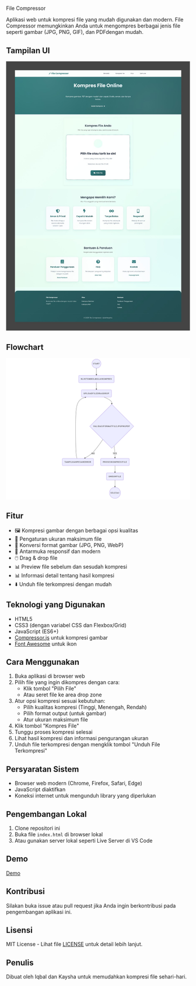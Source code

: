 # 
File Compressor

Aplikasi web untuk kompresi file yang mudah digunakan dan modern. 
File Compressor memungkinkan Anda untuk mengompres berbagai jenis file seperti gambar (JPG, PNG, GIF), dan PDFdengan mudah.

## Tampilan UI
![Tampilan UI](ui.jpeg)

## Flowchart
![Flowchart](pp.png)

## Fitur

- 🖼️ Kompresi gambar dengan berbagai opsi kualitas
- 🎯 Pengaturan ukuran maksimum file
- 🔄 Konversi format gambar (JPG, PNG, WebP)
- 📱 Antarmuka responsif dan modern
- 🖱️ Drag & drop file
- 📊 Preview file sebelum dan sesudah kompresi
- 📊 Informasi detail tentang hasil kompresi
- ⬇️ Unduh file terkompresi dengan mudah

## Teknologi yang Digunakan

- HTML5
- CSS3 (dengan variabel CSS dan Flexbox/Grid)
- JavaScript (ES6+)
- [Compressor.js](https://github.com/fengyuanchen/compressorjs) untuk kompresi gambar
- [Font Awesome](https://fontawesome.com/) untuk ikon

## Cara Menggunakan

1. Buka aplikasi di browser web
2. Pilih file yang ingin dikompres dengan cara:
   - Klik tombol "Pilih File"
   - Atau seret file ke area drop zone
3. Atur opsi kompresi sesuai kebutuhan:
   - Pilih kualitas kompresi (Tinggi, Menengah, Rendah)
   - Pilih format output (untuk gambar)
   - Atur ukuran maksimum file
4. Klik tombol "Kompres File"
5. Tunggu proses kompresi selesai
6. Lihat hasil kompresi dan informasi pengurangan ukuran
7. Unduh file terkompresi dengan mengklik tombol "Unduh File Terkompresi"

## Persyaratan Sistem

- Browser web modern (Chrome, Firefox, Safari, Edge)
- JavaScript diaktifkan
- Koneksi internet untuk mengunduh library yang diperlukan

## Pengembangan Lokal

1. Clone repositori ini
2. Buka file `index.html` di browser lokal
3. Atau gunakan server lokal seperti Live Server di VS Code

## Demo
[Demo]([URL](https://kayshallvy.github.io/web-compress-kaysha/))

## Kontribusi

Silakan buka issue atau pull request jika Anda ingin berkontribusi pada pengembangan aplikasi ini.

## Lisensi

MIT License - Lihat file [LICENSE](LICENSE) untuk detail lebih lanjut.

## Penulis

Dibuat oleh Iqbal dan Kaysha untuk memudahkan kompresi file sehari-hari. 
